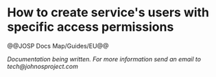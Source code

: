 # How to create service's users with specific access permissions

@@JOSP Docs Map/Guides/EU@@

_Documentation being written.
For more information send an email to tech@johnosproject.com_

